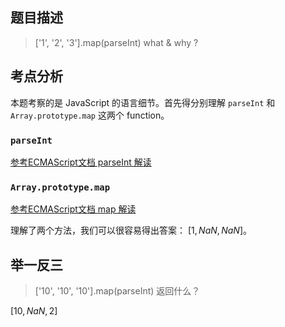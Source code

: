 ## 题目描述
> ['1', '2', '3'].map(parseInt) what & why ?

## 考点分析
本题考察的是 JavaScript 的语言细节。首先得分别理解 `parseInt` 和 `Array.prototype.map` 这两个 function。

### `parseInt`
[参考ECMAScript文档 parseInt 解读](../JavaScript/../../JavaScript/built-in-parseInt.md)

### `Array.prototype.map`
[参考ECMAScript文档 map 解读](../../JavaScript/Array-prototype-map.md)


理解了两个方法，我们可以很容易得出答案：
$[1, NaN, NaN]$。

## 举一反三
> ['10', '10', '10'].map(parseInt) 返回什么？

$[10, NaN, 2]$


